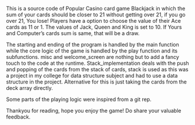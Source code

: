 This is a source code of Popular Casino card game Blackjack in which the sum of your cards should be closer to 21 without getting over 21, if you go over 21, You lose!
Players have a option to choose the value of their Ace cards as 11 or 1. The values of Jack, Queen and King is set to 10. If Yours and Computer’s cards sum is same,
that will be a draw.

The starting and ending of the program is handled by the main function while the core logic of the game is handled by the play function and its subfunctions.
misc and welcome_screen are nothing but to add a fancy touch to the code at the runtime.
Stack_implementation deals with the push and popping of the cards from the stack of cards, stack is used as this was a project in my college for data structure 
subject and had to use a data structure in the project. Alternative for this is just taking the cards from the deck array directly.

Some parts of the playing logic were inspired from a git rep.

Thankyou for reading, hope you enjoy the game!
Do share your valuable feedback.
